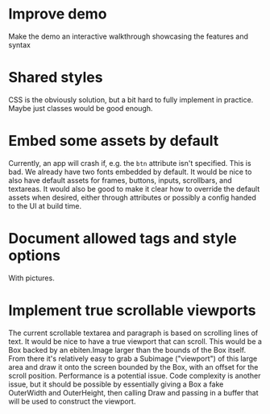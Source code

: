 # Improve demo
Make the demo an interactive walkthrough showcasing the features and syntax

# Shared styles
CSS is the obviously solution, but a bit hard to fully implement in practice. Maybe just classes
would be good enough.

# Embed some assets by default
 Currently, an app will crash if, e.g. the `btn` attribute isn't specified. This is bad.
We already have two fonts embedded by default. It would be nice to also have default assets for 
frames, buttons, inputs, scrollbars, and textareas. It would also be good to make it clear how to
override the default assets when desired, either through attributes or possibly a config handed to
the UI at build time.

# Document allowed tags and style options
With pictures.

# Implement true scrollable viewports
The current scrollable textarea and paragraph is based on scrolling lines of text. It would be nice
to have a true viewport that can scroll. This would be a Box backed by an ebiten.Image larger than
the bounds of the Box itself. From there it's relatively easy to grab a Subimage ("viewport") of
this large area and draw it onto the screen bounded by the Box, with an offset for the scroll
position. Performance is a potential issue. Code complexity is another issue, but it should be
possible by essentially giving a Box a fake OuterWidth and OuterHeight, then calling Draw and
passing in a buffer that will be used to construct the viewport.
